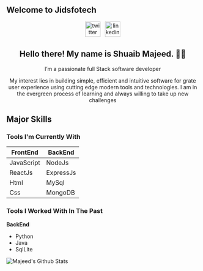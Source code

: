 ## Welcome to Jidsfotech

<p align='center'>
<a href="https://twitter.com/MajeedShuaib"><img src='https://cdn.jsdelivr.net/npm/simple-icons@3.0.1/icons/twitter.svg' alt='twitter' height='40'></a>&nbsp;&nbsp;
<a href=" www.linkedin.com/in/majeed-shuaib-b5594a155Github"><img src='https://cdn.jsdelivr.net/npm/simple-icons@3.0.1/icons/linkedin.svg' alt='linkedin' height='40'></a>
</p>

<h2 align="center">Hello there! My name is Shuaib Majeed. 👋🤓</h2>
<p align="center"> I’m a passionate full Stack software developer</P>
<p align="center"> My interest lies in building simple, efficient and intuitive software for grate user experience using cutting edge modern tools and technologies. I am in the evergreen process of learning and always willing to take up new challenges</p>

## Major Skills
### Tools I'm Currently With

| **FrontEnd**  | **BackEnd** |
|---------------|-------------|
| JavaScript    | NodeJs      |
| ReactJs       | ExpressJs   |
| Html          | MySql       |
| Css           | MongoDB     |

### Tools I Worked With In The Past

**BackEnd** 
- Python      
- Java        
- SqlLite     

![Majeed's Github Stats](https://github-readme-stats.vercel.app/api?username=jidsfotech&show_icons=true&theme=radical)
